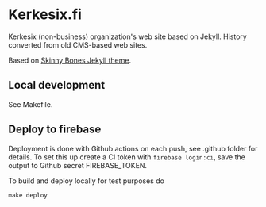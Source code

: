 # Kerkesix.fi

Kerkesix (non-business) organization's web site based on Jekyll. History converted from old CMS-based web sites.

Based on [Skinny Bones Jekyll theme](http://mmistakes.github.io/skinny-bones-jekyll/).

## Local development

See Makefile.

## Deploy to firebase

Deployment is done with Github actions on each push, see .github folder for details. To set this
up create a CI token with `firebase login:ci`, save the output to Github secret FIREBASE_TOKEN.

To build and deploy locally for test purposes do

    make deploy

